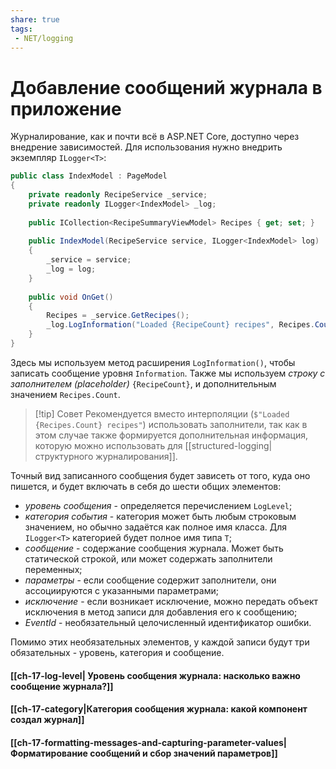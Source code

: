 ```yaml
---
share: true
tags:
 - NET/logging
---
```

# Добавление сообщений журнала в приложение
Журналирование, как и почти всё в ASP.NET Core, доступно через внедрение зависимостей. Для использования нужно внедрить экземпляр `ILogger<T>`:
```csharp
public class IndexModel : PageModel
{
	private readonly RecipeService _service;
	private readonly ILogger<IndexModel> _log;
	
	public ICollection<RecipeSummaryViewModel> Recipes { get; set; }
	
	public IndexModel(RecipeService service, ILogger<IndexModel> log)
	{
		_service = service;
		_log = log;
	}
	
	public void OnGet()
	{
		Recipes = _service.GetRecipes();
		_log.LogInformation("Loaded {RecipeCount} recipes", Recipes.Count);
	}
}
```
Здесь мы используем метод расширения `LogInformation()`, чтобы записать сообщение уровня `Information`.  Также мы используем *строку с заполнителем (placeholder)* `{RecipeCount}`, и дополнительным значением `Recipes.Count`.
> [!tip] Совет
> Рекомендуется вместо интерполяции (`$"Loaded {Recipes.Count} recipes"`) использовать заполнители, так как в этом случае также формируется дополнительная информация, которую можно использовать для [[structured-logging|структурного журналирования]].

Точный вид записанного сообщения будет зависеть от того, куда оно пишется, и будет включать в себя до шести общих элементов:
- *уровень сообщения* - определяется перечислением `LogLevel`;
- *категория события* - категория может быть любым строковым значением, но обычно задаётся как полное имя класса. Для `ILogger<T>` категорией будет полное имя типа `T`;
- *сообщение* - содержание сообщения журнала. Может быть статической строкой, или может содержать заполнители переменных;
- *параметры* - если сообщение содержит заполнители, они ассоциируются с указанными параметрами;
- *исключение* - если возникает исключение, можно передать объект исключения в метод записи для добавления его к сообщению;
- *EventId* - необязательный целочисленный идентификатор ошибки.

Помимо этих необязательных элементов, у каждой записи будут три обязательных - уровень, категория и сообщение.

#### [[ch-17-log-level| Уровень сообщения журнала: насколько важно сообщение журнала?]]
#### [[ch-17-category|Категория сообщения журнала: какой компонент создал журнал]]
#### [[ch-17-formatting-messages-and-capturing-parameter-values|Форматирование сообщений и сбор значений параметров]]


